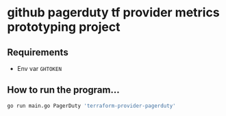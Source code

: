 # github pagerduty tf provider metrics prototyping project


## Requirements

* Env var `GHTOKEN`


## How to run the program...

```sh
go run main.go PagerDuty 'terraform-provider-pagerduty'
```
